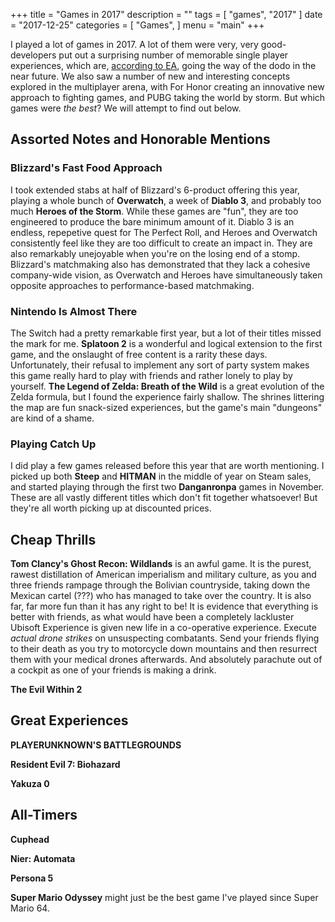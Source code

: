 +++
title = "Games in 2017"
description = ""
tags = [
    "games",
    "2017"
]
date = "2017-12-25"
categories = [
    "Games",
]
menu = "main"
+++

I played a lot of games in 2017. A lot of them were very, very good- developers put out a surprising number of memorable single player experiences, which are, [according to EA](https://www.ea.com/news/an-update-on-the-visceral-star-wars-project ), going the way of the dodo in the near future. We also saw a number of new and interesting concepts explored in the multiplayer arena, with For Honor creating an innovative new approach to fighting games, and PUBG taking the world by storm. But which games were _the best_? We will attempt to find out below.

## Assorted Notes and Honorable Mentions

### Blizzard's Fast Food Approach

I took extended stabs at half of Blizzard's 6-product offering this year, playing a whole bunch of **Overwatch**, a week of **Diablo 3**, and probably too much **Heroes of the Storm**. While these games are "fun", they are too engineered to produce the bare minimum amount of it. Diablo 3 is an endless, repepetive quest for The Perfect Roll, and Heroes and Overwatch consistently feel like they are too difficult to create an impact in. They are also remarkably unejoyable when you're on the losing end of a stomp. Blizzard's matchmaking also has demonstrated that they lack a cohesive company-wide vision, as Overwatch and Heroes have simultaneously taken opposite approaches to performance-based matchmaking.

### Nintendo Is Almost There

The Switch had a pretty remarkable first year, but a lot of their titles missed the mark for me. **Splatoon 2** is a wonderful and logical extension to the first game, and the onslaught of free content is a rarity these days. Unfortunately, their refusal to implement any sort of party system makes this game really hard to play with friends and rather lonely to play by yourself. **The Legend of Zelda: Breath of the Wild** is a great evolution of the Zelda formula, but I found the experience fairly shallow. The shrines littering the map are fun snack-sized experiences, but the game's main "dungeons" are kind of a shame.

### Playing Catch Up

I did play a few games released before this year that are worth mentioning. I picked up both **Steep** and **HITMAN** in the middle of year on Steam sales, and started playing through the first two **Danganronpa** games in November. These are all vastly different titles which don't fit together whatsoever! But they're all worth picking up at discounted prices.

## Cheap Thrills

**Tom Clancy's Ghost Recon: Wildlands** is an awful game. It is the purest, rawest distillation of American imperialism and military culture, as you and three friends rampage through the Bolivian countryside, taking down the Mexican cartel (???) who has managed to take over the country. It is also far, far more fun than it has any right to be! It is evidence that everything is better with friends, as what would have been a completely lackluster Ubisoft Experience is given new life in a co-operative experience. Execute _actual drone strikes_ on unsuspecting combatants. Send your friends flying to their death as you try to motorcycle down mountains and then resurrect them with your medical drones afterwards.  And absolutely parachute out of a cockpit as one of your friends is making a drink.

**The Evil Within 2**

## Great Experiences

**PLAYERUNKNOWN'S BATTLEGROUNDS**

**Resident Evil 7: Biohazard**

**Yakuza 0**

## All-Timers

**Cuphead**

**Nier: Automata**

**Persona 5**

**Super Mario Odyssey** might just be the best game I've played since Super Mario 64. 

